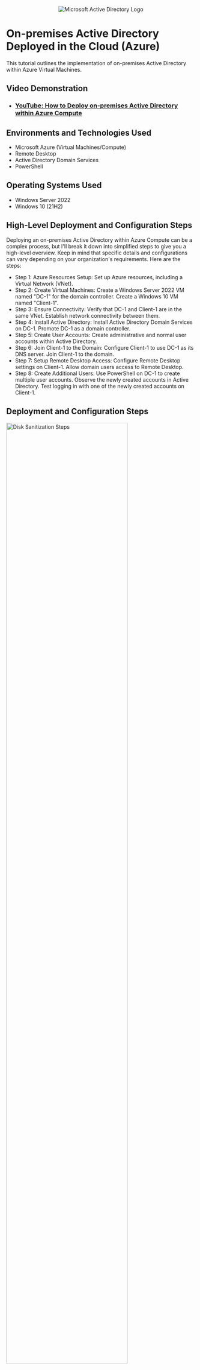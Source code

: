 <p align="center">
<img src="https://i.imgur.com/pU5A58S.png" alt="Microsoft Active Directory Logo"/>
</p>

<h1>On-premises Active Directory Deployed in the Cloud (Azure)</h1>
This tutorial outlines the implementation of on-premises Active Directory within Azure Virtual Machines.<br />


<h2>Video Demonstration</h2>

- ### [YouTube: How to Deploy on-premises Active Directory within Azure Compute](https://www.youtube.com)

<h2>Environments and Technologies Used</h2>

- Microsoft Azure (Virtual Machines/Compute)
- Remote Desktop
- Active Directory Domain Services
- PowerShell

<h2>Operating Systems Used </h2>

- Windows Server 2022
- Windows 10 (21H2)

<h2>High-Level Deployment and Configuration Steps</h2>

<p>Deploying an on-premises Active Directory within Azure Compute can be a complex process, but I'll break it down into simplified steps to give you a high-level overview. Keep in mind that specific details and configurations can vary depending on your organization's requirements. Here are the steps:</p>

<ul>
  <li>Step 1: Azure Resources Setup: Set up Azure resources, including a Virtual Network (VNet).</li>
  <li>Step 2: Create Virtual Machines: Create a Windows Server 2022 VM named "DC-1" for the domain controller. Create a Windows 10 VM named "Client-1".</li>
  <li>Step 3: Ensure Connectivity: Verify that DC-1 and Client-1 are in the same VNet. Establish network connectivity between them.</li>
  <li>Step 4: Install Active Directory: Install Active Directory Domain Services on DC-1. Promote DC-1 as a domain controller.</li>
  <li>Step 5: Create User Accounts: Create administrative and normal user accounts within Active Directory.</li>
  <li>Step 6: Join Client-1 to the Domain: Configure Client-1 to use DC-1 as its DNS server. Join Client-1 to the domain.</li>
  <li>Step 7: Setup Remote Desktop Access: Configure Remote Desktop settings on Client-1. Allow domain users access to Remote Desktop.</li>
  <li>Step 8: Create Additional Users: Use PowerShell on DC-1 to create multiple user accounts. Observe the newly created accounts in Active Directory. Test logging in with one of the newly created accounts on Client-1.</li>
</ul> 

<h2>Deployment and Configuration Steps</h2>

<p>
<img src="https://i.imgur.com/DJmEXEB.png" height="80%" width="80%" alt="Disk Sanitization Steps"/>
</p>
<h3>Setup Resources in Azure</h3>
  <ol>
    <li>Create the Domain Controller VM (Windows Server 2022) named “DC-1”</li>
    <li>Take note of the Resource Group and Virtual Network (Vnet) that get created at this time
</li>
    <li>Set Domain Controller’s NIC Private IP address to be static</li>
    <li>Create the Client VM (Windows 10) named “Client-1”. Use the same Resource Group and Vnet that was created in Step 1.a
</li>
    <li>Ensure that both VMs are in the same Vnet (you can check the topology with Network Watcher)</li>
  </ol>
<br />

<p>
<img src="https://i.imgur.com/DJmEXEB.png" height="80%" width="80%" alt="Disk Sanitization Steps"/>
</p>
<p>
Lorem ipsum dolor sit amet, consectetur adipiscing elit, sed do eiusmod tempor incididunt ut labore et dolore magna aliqua. Ut enim ad minim veniam, quis nostrud exercitation ullamco laboris nisi ut aliquip ex ea commodo consequat. Duis aute irure dolor in reprehenderit in voluptate velit esse cillum dolore eu fugiat nulla pariatur.
</p>
<br />

<p>
<img src="https://i.imgur.com/DJmEXEB.png" height="80%" width="80%" alt="Disk Sanitization Steps"/>
</p>
<p>
Lorem ipsum dolor sit amet, consectetur adipiscing elit, sed do eiusmod tempor incididunt ut labore et dolore magna aliqua. Ut enim ad minim veniam, quis nostrud exercitation ullamco laboris nisi ut aliquip ex ea commodo consequat. Duis aute irure dolor in reprehenderit in voluptate velit esse cillum dolore eu fugiat nulla pariatur.
</p>
<br />
